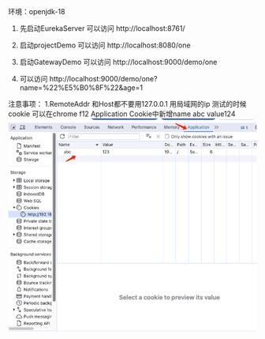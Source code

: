 环境：openjdk-18


1. 先启动EurekaServer 可以访问 http://localhost:8761/
2. 启动projectDemo 可以访问 http://localhost:8080/one
3. 启动GatewayDemo  可以访问 http://localhost:9000/demo/one

4. 可以访问 http://localhost:9000/demo/one?name=%22%E5%B0%8F%22&age=1

注意事项：
1.RemoteAddr 和Host都不要用127.0.0.1 用局域网的ip
测试的时候cookie 可以在chrome f12 Application Cookie中新增name abc value124
![img.png](img.png)